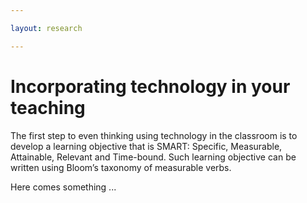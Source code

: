 ```yaml
---

layout: research

---
```



<h1> Incorporating technology in your teaching </h1>


The first step to even thinking using technology in the classroom is to develop a learning objective that is SMART: Specific, Measurable, Attainable, Relevant and Time-bound. Such learning objective can be written using Bloom’s taxonomy of measurable verbs.


Here comes something ...











